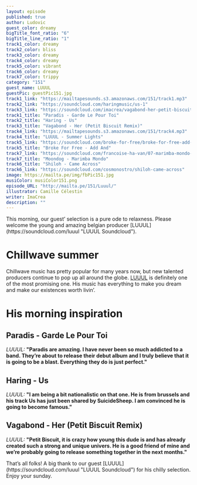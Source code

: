 ```yaml
---
layout: episode
published: true
author: Ludovic
guest_color: dreamy
bigTitle_font_ratio: "6"
bigTitle_line_ratio: "1"
track1_color: dreamy
track2_color: bliss
track3_color: dreamy
track4_color: dreamy
track5_color: vibrant
track6_color: dreamy
track7_color: trippy
category: "151"
guest_name: LUUUL
guestPic: guestPic151.jpg
track1_link: "https://mailtapesounds.s3.amazonaws.com/151/track1.mp3"
track2_link: "https://soundcloud.com/haringmusic/us-1"
track3_link: "https://soundcloud.com/imacrea/vagabond-her-petit-biscuit-remix"
track1_title: "Paradis - Garde Le Pour Toi"
track2_title: "Haring - Us"
track3_title: "Vagabond - Her (Petit Biscuit Remix)"
track4_link: "https://mailtapesounds.s3.amazonaws.com/151/track4.mp3"
track4_title: "LUUUL - Summer Lights"
track5_link: "https://soundcloud.com/broke-for-free/broke-for-free-add-and?in=broke-for-free/sets/petal-1st-half"
track5_title: "Broke For Free - Add And"
track7_link: "https://soundcloud.com/francoise-ha-van/07-marimba-mondo-2"
track7_title: "Moondog - Marimba Mondo"
track6_title: "Shiloh - Came Across"
track6_link: "https://soundcloud.com/cosmonostro/shiloh-came-across"
image: https://mailta.pe/img/fbPic151.jpg
musiColor: musiColor151.png
episode_URL: "http://mailta.pe/151/Luuul/"
illustrator: Camille Célestin
writer: ImaCrea
description: ""
---
```



<p id="introduction">
This morning, our guest’ selection is a pure ode to relaxness. Please welcome the young and amazing belgian producer [LUUUL](https://soundcloud.com/luuul "LUUUL Soundcloud").</p>
 
# Chillwave summer
 
Chillwave music has pretty popular for many years now, but new talented producers continue to pop up all around the globe. [LUUUL](https://soundcloud.com/luuul "LUUUL Soundcloud") is definitely one of the most promising one. His music has everything to make you dream and make our existences worth livin’.
 
# His morning inspiration
 
## Paradis - Garde Le Pour Toi
_LUUUL:_ **"**Paradis are amazing. I have never been so much addicted to a band. They’re about to release their debut album and I truly believe that it is going to be a blast. Everything they do is just perfect.**"**
 
## Haring - Us
_LUUUL:_ **"**I am being a bit nationalistic on that one. He is from brussels and his track Us has just been shared by SuicideSheep. I am convinced he is going to become famous.**"**
 
## Vagabond - Her (Petit Biscuit Remix)
_LUUUL:_ **"**Petit Biscuit, it is crazy how young this dude is and has  already created such a strong and unique univers. He is a good friend of mine and we’re probably going to release something together in the next months.**"**
 
<p id="outroduction">
That’s all folks! A big thank to our guest [LUUUL](https://soundcloud.com/luuul "LUUUL Soundcloud") for his chilly selection. Enjoy your sunday.
</p>

